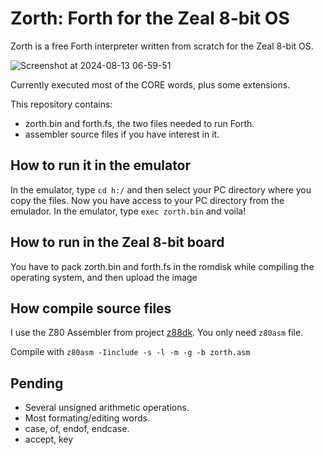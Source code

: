 # Zorth: Forth for the Zeal 8-bit OS
Zorth is a free Forth interpreter written from scratch for the Zeal 8-bit OS. 

![Screenshot at 2024-08-13 06-59-51](https://github.com/user-attachments/assets/dbbb56f1-df31-4f70-884e-5b439821c319)

Currently executed most of the CORE words, plus some extensions.

This repository contains:

- zorth.bin and forth.fs, the two files needed to run Forth.
- assembler source files if you have interest in it.

## How to run it in the emulator ##

In the emulator, type `cd h:/` and then select your PC directory where you copy the files.
Now you have access to your PC directory from the emulador.
In the emulator, type `exec zorth.bin` and voila!

## How to run in the Zeal 8-bit board ##

You have to pack zorth.bin and forth.fs in the romdisk while compiling the operating system, and then upload the image

## How compile source files ##

I use the Z80 Assembler from project [z88dk](https://github.com/z88dk/z88dk). You only need `z80asm` file.

Compile with `z80asm -Iinclude -s -l -m -g -b zorth.asm`

## Pending ##

- Several unsigned arithmetic operations.
- Most formating/editing words.
- case, of, endof, endcase.
- accept, key
